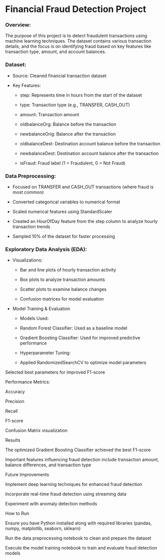 # Financial Fraud Detection Project

### Overview:

The purpose of this project is to detect fraudulent transactions using machine learning techniques. The dataset contains various transaction details, and the focus is on identifying fraud based on key features like transaction type, amount, and account balances.

### Dataset:

- Source: Cleaned financial transaction dataset

 - Key Features:

    - step: Represents time in hours from the start of the dataset

    - type: Transaction type (e.g., TRANSFER, CASH_OUT)

    - amount: Transaction amount

    - oldbalanceOrg: Balance before the transaction

    - newbalanceOrig: Balance after the transaction

    - oldbalanceDest: Destination account balance before the transaction

    - newbalanceDest: Destination account balance after the transaction

    - isFraud: Fraud label (1 = Fraudulent, 0 = Not Fraud)

### Data Preprocessing:

- Focused on TRANSFER and CASH_OUT transactions (where fraud is most common)

- Converted categorical variables to numerical format

- Scaled numerical features using StandardScaler

- Created an HourOfDay feature from the step column to analyze hourly transaction trends

- Sampled 10% of the dataset for faster processing

### Exploratory Data Analysis (EDA): 

- Visualizations:

   - Bar and line plots of hourly transaction activity

   - Box plots to analyze transaction amounts

   - Scatter plots to examine balance changes

   - Confusion matrices for model evaluation

- Model Training & Evaluation

   - Models Used:

    - Random Forest Classifier: Used as a baseline model

    - Gradient Boosting Classifier: Used for improved predictive performance

   - Hyperparameter Tuning:

    - Applied RandomizedSearchCV to optimize model parameters

Selected best parameters for improved F1-score

Performance Metrics:

Accuracy

Precision

Recall

F1-score

Confusion Matrix visualization

Results

The optimized Gradient Boosting Classifier achieved the best F1-score

Important features influencing fraud detection include transaction amount, balance differences, and transaction type

Future Improvements

Implement deep learning techniques for enhanced fraud detection

Incorporate real-time fraud detection using streaming data

Experiment with anomaly detection methods

How to Run

Ensure you have Python installed along with required libraries (pandas, numpy, matplotlib, seaborn, sklearn)

Run the data preprocessing notebook to clean and prepare the dataset

Execute the model training notebook to train and evaluate fraud detection models